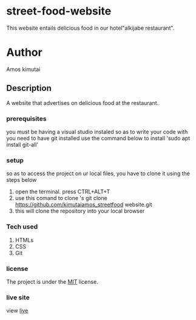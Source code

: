 # street-food-website
This website entails delicious food in our hotel"alkijabe restaurant".
# Author
Amos kimutai
## Description
A website that advertises on delicious food at the restaurant.
### prerequisites
you must be having a visual studio instaled so as to write your code with
you need to have git installed
use the command below to install
'sudo apt install git-all'
### setup
so as to access the project on ur local files, you have to clone it using the steps below
1. open the terminal. press CTRL+ALT+T
2. use this comand to clone 's git clone https://github.com/kimutaiamos_streetfood website.git
3. this will clone the repository  into your local browser
### Tech used
1. HTMLs
1. CSS
1. Git

### license
The project is under the  [MIT](license) license.

### live site 
view [live]( https://kimutaiamos.github.io/street-food-website/)
